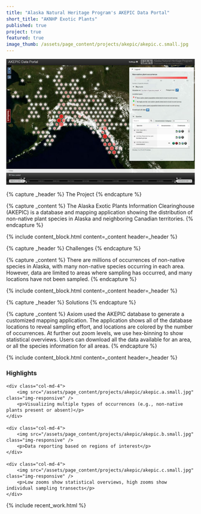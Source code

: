 ```yaml
---
title: "Alaska Natural Heritage Program's AKEPIC Data Portal"
short_title: "AKNHP Exotic Plants"
published: true
project: true
featured: true
image_thumb: /assets/page_content/projects/akepic/akepic.c.small.jpg
---
```


<img src="/assets/page_content/projects/akepic/screenshot.med.jpg" class="pull-right" />

{% capture _header %}
The Project
{% endcapture %}

{% capture _content %}
The Alaska Exotic Plants Information Clearinghouse (AKEPIC) is a database and mapping application showing the distribution of non-native plant species in Alaska and neighboring Canadian territories.
{% endcapture %}

{% include content_block.html content=_content header=_header %}


{% capture _header %}
Challenges
{% endcapture %}

{% capture _content %}
There are millions of occurrences of non-native species in Alaska, with many non-native species occurring in each area. However, data are limited to areas where sampling has occurred, and many locations have not been sampled.
{% endcapture %}

{% include content_block.html content=_content header=_header %}


{% capture _header %}
Solutions
{% endcapture %}


{% capture _content %}
Axiom used the AKEPIC database to generate a customized mapping application. The application shows all of the database locations to reveal sampling effort, and locations are colored by the number of occurrences. At further out zoom levels, we use hex-binning to show statistical overviews. Users can download all the data available for an area, or all the species information for all areas.
{% endcapture %}

{% include content_block.html content=_content header=_header %}


<h3>Highlights</h3>

<div class="row">


	<div class="col-md-4">
		<img src="/assets/page_content/projects/akepic/akepic.a.small.jpg" class="img-responsive" />
		<p>Visualizing multiple types of occurrences (e.g., non-native plants present or absent)</p>
	</div>

	<div class="col-md-4">
		<img src="/assets/page_content/projects/akepic/akepic.b.small.jpg" class="img-responsive" />
		<p>Data reporting based on regions of interest</p>
	</div>

	<div class="col-md-4">
		<img src="/assets/page_content/projects/akepic/akepic.c.small.jpg" class="img-responsive" />
		<p>Low zooms show statistical overviews, high zooms show individual sampling transects</p>
	</div>


</div>

{% include recent_work.html %}

<!-- 
{% capture _header %}
Highlights
{% endcapture %}
{% include content_block.html content=_content header=_header %}

{% capture _content %}
<ul>
<li>Visualizing on multiple types of occurrences (non-native plants present or absent)</li>
<li>Data download in various formats</li>
<li>At high zooms, individual occurrences show individual sampling transects</li>
</ul>
{% endcapture %}

{% include content_block.html content=_content header=_header %}
 -->
